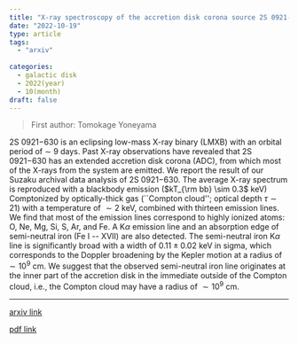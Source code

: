 ```yaml
---
title: "X-ray spectroscopy of the accretion disk corona source 2S 0921-630 with Suzaku archival data"
date: "2022-10-19"
type: article
tags:
  - "arxiv"
  
categories:
  - galactic disk
  - 2022(year)
  - 10(month)
draft: false
---
```

> First author: Tomokage Yoneyama

 2S 0921$-$630 is an eclipsing low-mass X-ray binary (LMXB) with an orbital
period of $\sim$ 9 days. Past X-ray observations have revealed that 2S
0921$-$630 has an extended accretion disk corona (ADC), from which most of the
X-rays from the system are emitted. We report the result of our Suzaku archival
data analysis of 2S 0921$-$630. The average X-ray spectrum is reproduced with a
blackbody emission ($kT_{\rm bb} \sim 0.3$ keV) Comptonized by optically-thick
gas (``Compton cloud''; optical depth $\tau \sim 21$) with a temperature of
$\sim 2$ keV, combined with thirteen emission lines. We find that most of the
emission lines correspond to highly ionized atoms: O, Ne, Mg, Si, S, Ar, and
Fe. A K$\alpha$ emission line and an absorption edge of semi-neutral iron (Fe I
-- XVII) are also detected. The semi-neutral iron K$\alpha$ line is
significantly broad with a width of $0.11 \pm 0.02$ keV in sigma, which
corresponds to the Doppler broadening by the Kepler motion at a radius of $\sim
10^9$ cm. We suggest that the observed semi-neutral iron line originates at the
inner part of the accretion disk in the immediate outside of the Compton cloud,
i.e., the Compton cloud may have a radius of $\sim 10^9$ cm.

---
[arxiv link](http://arxiv.org/abs/2210.10792v1)

[pdf link](http://arxiv.org/pdf/2210.10792v1)